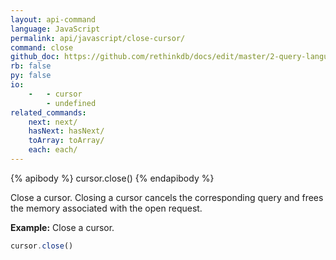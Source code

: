 ```yaml
---
layout: api-command 
language: JavaScript
permalink: api/javascript/close-cursor/
command: close
github_doc: https://github.com/rethinkdb/docs/edit/master/2-query-language/api/javascript/accessing-rql/close-cursor.md
rb: false
py: false
io:
    -   - cursor
        - undefined
related_commands:
    next: next/
    hasNext: hasNext/
    toArray: toArray/
    each: each/
---
```


{% apibody %}
cursor.close()
{% endapibody %}


Close a cursor. Closing a cursor cancels the corresponding query and frees the memory
associated with the open request.

__Example:__ Close a cursor.

```js
cursor.close()
```
